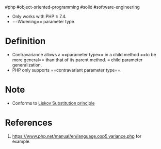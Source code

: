 #php #object-oriented-programming #solid #software-engineering 

- Only works with PHP $\geq$ 7.4.
- ==Widening== parameter type.
# Definition
- Contravariance allows a ==parameter type== in a child method ==to be more general== than that of its parent method. $\equiv$ child parameter generalization.
- PHP only supports ==contravariant parameter type==.
# Note
- Conforms to [Liskov Substitution principle](SOLID.md#Liskov%20Substitution%20principle)
# References
1. https://www.php.net/manual/en/language.oop5.variance.php for example.
